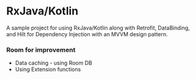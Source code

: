 # RxJava/Kotlin
A sample project for using RxJava/Kotlin along with Retrofit, DataBinding, and Hilt for Dependency Injection with an MVVM design pattern.


### Room for improvement

- Data caching - using Room DB
- Using Extension functions

